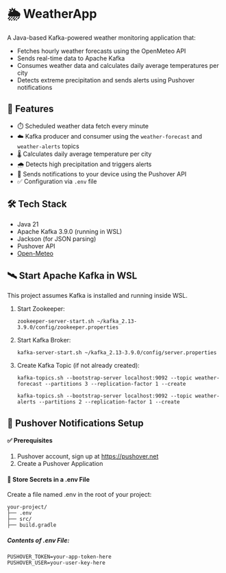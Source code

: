 # 🌦️ WeatherApp

A Java-based Kafka-powered weather monitoring application that:
- Fetches hourly weather forecasts using the OpenMeteo API
- Sends real-time data to Apache Kafka
- Consumes weather data and calculates daily average temperatures per city
- Detects extreme precipitation and sends alerts using Pushover notifications

## 🚀 Features

- ⏱️ Scheduled weather data fetch every minute
- ☁️ Kafka producer and consumer using the `weather-forecast` and `weather-alerts` topics
- 🌡️ Calculates daily average temperature per city
- 🌧️ Detects high precipitation and triggers alerts
- 📲 Sends notifications to your device using the Pushover API
- ✅ Configuration via `.env` file

## 🛠️ Tech Stack

- Java 21
- Apache Kafka 3.9.0 (running in WSL)
- Jackson (for JSON parsing)
- Pushover API
- [Open-Meteo](https://open-meteo.com/)

## 🛰️ Start Apache Kafka in WSL
This project assumes Kafka is installed and running inside WSL.

1. Start Zookeeper:

   `zookeeper-server-start.sh ~/kafka_2.13-3.9.0/config/zookeeper.properties`
    
2. Start Kafka Broker:

   `kafka-server-start.sh ~/kafka_2.13-3.9.0/config/server.properties`

3. Create Kafka Topic (if not already created):

    `kafka-topics.sh --bootstrap-server localhost:9092 --topic weather-forecast --partitions 3 --replication-factor 1 --create`
  
    `kafka-topics.sh --bootstrap-server localhost:9092 --topic weather-alerts --partitions 2 --replication-factor 1 --create`

## 📲 Pushover Notifications Setup

#### ✅ Prerequisites
1. Pushover account, sign up at https://pushover.net
2. Create a Pushover Application

#### 🔐 Store Secrets in a .env File
Create a file named .env in the root of your project:

    your-project/
    ├── .env
    ├── src/
    ├── build.gradle

##### Contents of .env File:
    PUSHOVER_TOKEN=your-app-token-here 
    PUSHOVER_USER=your-user-key-here